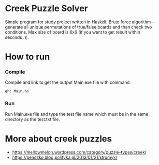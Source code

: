 # Creek Puzzle Solver

Simple program for study project written in Haskell. Brute force algorithm - generate all unique permutations of true/false boards and than check two conditions. Max size of board is 6x6 (if you want to get result within seconds :)).

# How to run

### Compile

Compile and link to get the output Main.exe file with command:

```
ghc Main.hs
```

### Run

Run Main.exe file and type the test file name which must be in the same directory as the test.txt file.

# More about creek puzzles

- https://mellowmelon.wordpress.com/category/puzzle-types/creek/
- https://penszko.blog.polityka.pl/2013/01/21/strumyk/

